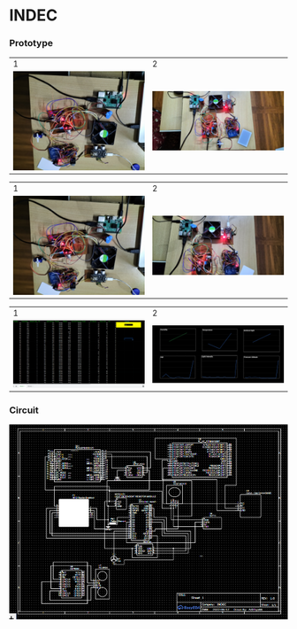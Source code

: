 # INDEC

### Prototype

<table>
  <tr>
    <td>1</td>
     <td>2</td>
      
  </tr>
  <tr>
    <td><img src="7.jpg"  </td>
    <td><img src="9.jpg"  ></td>
     
  </tr>
 </table>
<table>
  <tr>
    <td>1</td>
     <td>2</td>
      
  </tr>
  <tr>
    <td><img src="7.jpg"  </td>
    <td><img src="8.jpg"  ></td>
     
  </tr>
 </table>

<table>
  <tr>
    <td>1</td>
     <td>2</td>
    
  </tr>
  <tr>
    <td><img src="gs1.png"  </td>
    <td><img src="gs2.png"  ></td>
   
  </tr>
 </table>

 
 
 


### Circuit
![](cd2.png)
